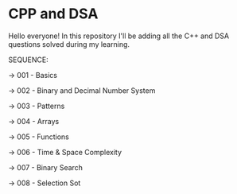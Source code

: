 # CPP and DSA
Hello everyone! In this repository I'll be adding all the C++ and DSA questions solved during my learning.

SEQUENCE:

-> 001 - Basics

-> 002 - Binary and Decimal Number System

-> 003 - Patterns

-> 004 - Arrays

-> 005 - Functions

-> 006 - Time & Space Complexity

-> 007 - Binary Search

-> 008 - Selection Sot